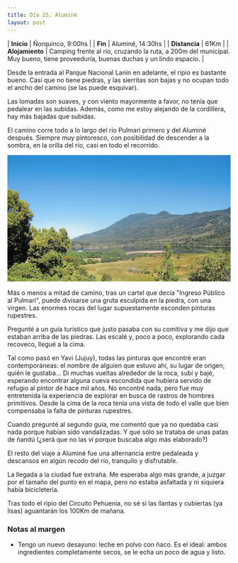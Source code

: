```yaml
---
title: Día 25, Aluminé
layout: post
---
```


| **Inicio** | Ñorquinco, 9:00hs |
| **Fin**    | Aluminé, 14:30hs |
| **Distancia** | 61Km |
| **Alojamiento** | Camping frente al río, cruzando la ruta, a 200m del municipal. Muy bueno, tiene proveeduría, buenas duchas y un lindo espacio. |

Desde la entrada al Parque Nacional Lanín en adelante, el ripio es bastante bueno. Casi que no tiene piedras, y las sierritas son bajas y no ocupan todo el ancho del camino (se las puede esquivar).

Las lomadas son suaves, y con viento mayormente a favor, no tenía que pedalear en las subidas. Además, como me estoy alejando de la cordillera, hay más bajadas que subidas.

El camino corre todo a lo largo del río Pulmari primero y del Aluminé después. Siempre muy pintoresco, con posibilidad de descender a la sombra, en la orilla del río, casi en todo el recorrido.

[![](/images/2015-01-30-alumine_0_thumb.jpg)](/images/2015-01-30-alumine_0.jpg)

Más o menos a mitad de camino, tras un cartel que decía "Ingreso Público al Pulmari", puede divisarse una gruta esculpida en la piedra, con una virgen. Las enormes rocas del lugar supuestamente esconden pinturas rupestres.

Pregunté a un guía turístico que justo pasaba con su comitiva y me dijo que estaban arriba de las piedras. Las escalé y, poco a poco, explorando cada recoveco, llegué a la cima.

Tal como pasó en Yavi (Jujuy), todas las pinturas que encontré eran contemporáneas: el nombre de alguien que estuvo ahí, su lugar de origen, quién le gustaba... Di muchas vueltas alrededor de la roca, subí y bajé, esperando encontrar alguna cueva escondida que hubiera servido de refugio al pintor de hace mil años. No encontré nada, pero fue muy entretenida la experiencia de explorar en busca de rastros de hombres primitivos. Desde la cima de la roca tenía una vista de todo el valle que bien compensaba la falta de pinturas rupestres.

Cuando pregunté al segundo guía, me comentó que ya no quedaba casi nada porque habían sido vandalizadas. Y que sólo se trataba de unas patas de ñandú (¿será que no las ví porque buscaba algo más elaborado?)

El resto del viaje a Aluminé fue una alternancia entre pedaleada y descansos en algún recodo del río, tranquilo y disfrutable.

La llegada a la ciudad fue extraña. Me esperaba algo más grande, a juzgar por el tamaño del punto en el mapa, pero no estaba asfaltada y ni siquiera había bicicletería.

Tras todo el ripio del Circuito Pehuenia, no sé si las llantas y cubiertas (ya lisas) aguantarán los 100Km de mañana.

### Notas al margen
 - Tengo un nuevo desayuno: leche en polvo con ñaco. Es el ideal: ambos ingredientes completamente secos, se le echa un poco de agua y listo.